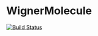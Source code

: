# WignerMolecule

[![Build Status](https://github.com/PatXue/WignerMolecule.jl/actions/workflows/CI.yml/badge.svg?branch=main)](https://github.com/PatXue/WignerMolecule.jl/actions/workflows/CI.yml?query=branch%3Amain)
